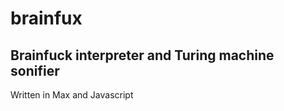 # brainfux
Brainfuck interpreter and Turing machine sonifier
--------------
Written in Max and Javascript
